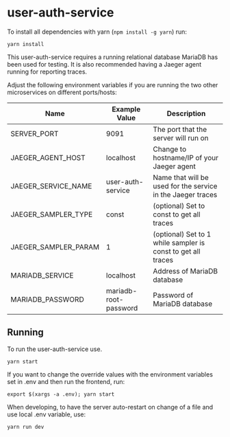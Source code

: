 # user-auth-service

To install all dependencies with yarn (`npm install -g yarn`) run:

```
yarn install
```

This user-auth-service requires a running relational database MariaDB has been used for testing.
It is also recommended having a Jaeger agent running for reporting traces.

Adjust the following environment variables if you are running the two
other microservices on different ports/hosts:

|         Name          | Example Value     | Description                                |
|-----------------------|-------------------|--------------------------------------------|
| SERVER_PORT           | 9091              | The port that the server will run on
| JAEGER_AGENT_HOST     | localhost         | Change to hostname/IP of your Jaeger agent
| JAEGER_SERVICE_NAME   | user-auth-service | Name that will be used for the service in the Jaeger traces
| JAEGER_SAMPLER_TYPE   | const             | (optional) Set to const to get all traces
| JAEGER_SAMPLER_PARAM  | 1                 | (optional) Set to 1 while sampler is const to get all traces
| MARIADB_SERVICE       | localhost         | Address of MariaDB database
| MARIADB_PASSWORD      | mariadb-root-password | Password of MariaDB database

## Running

To run the user-auth-service use.
```
yarn start
```

If you want to change the override values with the environment variables set in .env 
and then run the frontend, run:

```
export $(xargs -a .env); yarn start
```

When developing, to have the server auto-restart on change of a file and use local .env variable, use:

```
yarn run dev
```
